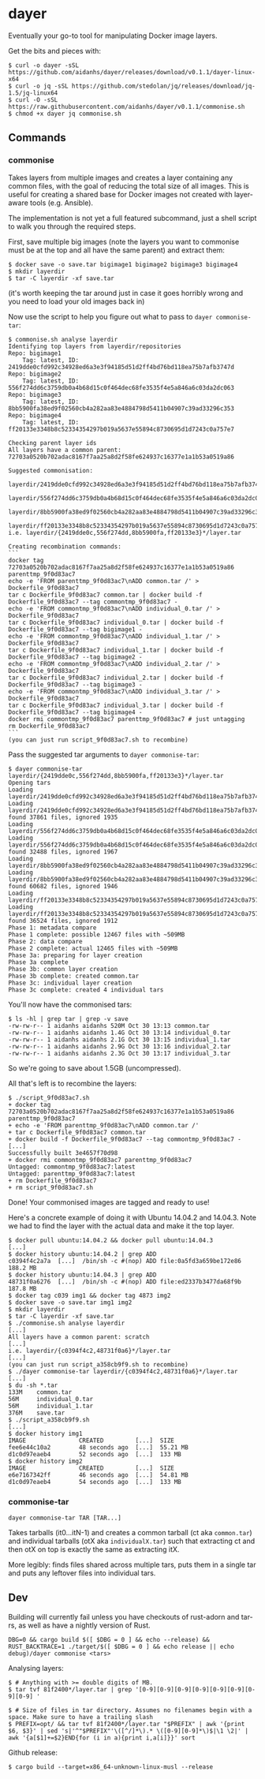 # dayer

Eventually your go-to tool for manipulating Docker image layers.

Get the bits and pieces with:
```
$ curl -o dayer -sSL https://github.com/aidanhs/dayer/releases/download/v0.1.1/dayer-linux-x64
$ curl -o jq -sSL https://github.com/stedolan/jq/releases/download/jq-1.5/jq-linux64
$ curl -O -sSL https://raw.githubusercontent.com/aidanhs/dayer/v0.1.1/commonise.sh
$ chmod +x dayer jq commonise.sh
```

## Commands

### commonise

Takes layers from multiple images and creates a layer containing any common
files, with the goal of reducing the total size of all images.
This is useful for creating a shared base for Docker images not created with
layer-aware tools (e.g. Ansible).

The implementation is not yet a full featured subcommand, just a shell script to
walk you through the required steps.

First, save multiple big images (note the layers you want to commonise must be
at the top and all have the same parent) and extract them:

    $ docker save -o save.tar bigimage1 bigimage2 bigimage3 bigimage4
    $ mkdir layerdir
    $ tar -C layerdir -xf save.tar

(it's worth keeping the tar around just in case it goes horribly wrong and you
need to load your old images back in)

Now use the script to help you figure out what to pass to `dayer commonise-tar`:

    $ commonise.sh analyse layerdir
    Identifying top layers from layerdir/repositories
    Repo: bigimage1
        Tag: latest, ID: 2419dde0cfd992c34928ed6a3e3f94185d51d2ff4bd76bd118ea75b7afb3747d
    Repo: bigimage2
        Tag: latest, ID: 556f274dd6c3759db0a4b68d15c0f464dec68fe3535f4e5a846a6c03da2dc063
    Repo: bigimage3
        Tag: latest, ID: 8bb5900fa38ed9f02560cb4a282aa83e4884798d5411b04907c39ad33296c353
    Repo: bigimage4
        Tag: latest, ID: ff20133e3348b8c52334354297b019a5637e55894c8730695d1d7243c0a757e7

    Checking parent layer ids
    All layers have a common parent: 72703a0520b702adac8167f7aa25a8d2f58fe624937c16377e1a1b53a0519a86

    Suggested commonisation:
        layerdir/2419dde0cfd992c34928ed6a3e3f94185d51d2ff4bd76bd118ea75b7afb3747d/layer.tar
        layerdir/556f274dd6c3759db0a4b68d15c0f464dec68fe3535f4e5a846a6c03da2dc063/layer.tar
        layerdir/8bb5900fa38ed9f02560cb4a282aa83e4884798d5411b04907c39ad33296c353/layer.tar
        layerdir/ff20133e3348b8c52334354297b019a5637e55894c8730695d1d7243c0a757e7/layer.tar
    i.e. layerdir/{2419dde0c,556f274dd,8bb5900fa,ff20133e3}*/layer.tar

    Creating recombination commands:
    ```
    docker tag 72703a0520b702adac8167f7aa25a8d2f58fe624937c16377e1a1b53a0519a86 parenttmp_9f0d83ac7
    echo -e 'FROM parenttmp_9f0d83ac7\nADD common.tar /' > Dockerfile_9f0d83ac7
    tar c Dockerfile_9f0d83ac7 common.tar | docker build -f Dockerfile_9f0d83ac7 --tag commontmp_9f0d83ac7 -
    echo -e 'FROM commontmp_9f0d83ac7\nADD individual_0.tar /' > Dockerfile_9f0d83ac7
    tar c Dockerfile_9f0d83ac7 individual_0.tar | docker build -f Dockerfile_9f0d83ac7 --tag bigimage1 -
    echo -e 'FROM commontmp_9f0d83ac7\nADD individual_1.tar /' > Dockerfile_9f0d83ac7
    tar c Dockerfile_9f0d83ac7 individual_1.tar | docker build -f Dockerfile_9f0d83ac7 --tag bigimage2 -
    echo -e 'FROM commontmp_9f0d83ac7\nADD individual_2.tar /' > Dockerfile_9f0d83ac7
    tar c Dockerfile_9f0d83ac7 individual_2.tar | docker build -f Dockerfile_9f0d83ac7 --tag bigimage3 -
    echo -e 'FROM commontmp_9f0d83ac7\nADD individual_3.tar /' > Dockerfile_9f0d83ac7
    tar c Dockerfile_9f0d83ac7 individual_3.tar | docker build -f Dockerfile_9f0d83ac7 --tag bigimage4 -
    docker rmi commontmp_9f0d83ac7 parenttmp_9f0d83ac7 # just untagging
    rm Dockerfile_9f0d83ac7
    ```
    (you can just run script_9f0d83ac7.sh to recombine)

Pass the suggested tar arguments to `dayer commonise-tar`:

    $ dayer commonise-tar layerdir/{2419dde0c,556f274dd,8bb5900fa,ff20133e3}*/layer.tar
    Opening tars
    Loading layerdir/2419dde0cfd992c34928ed6a3e3f94185d51d2ff4bd76bd118ea75b7afb3747d/layer.tar
    Loading layerdir/2419dde0cfd992c34928ed6a3e3f94185d51d2ff4bd76bd118ea75b7afb3747d/layer.tar: found 37861 files, ignored 1935
    Loading layerdir/556f274dd6c3759db0a4b68d15c0f464dec68fe3535f4e5a846a6c03da2dc063/layer.tar
    Loading layerdir/556f274dd6c3759db0a4b68d15c0f464dec68fe3535f4e5a846a6c03da2dc063/layer.tar: found 32488 files, ignored 1967
    Loading layerdir/8bb5900fa38ed9f02560cb4a282aa83e4884798d5411b04907c39ad33296c353/layer.tar
    Loading layerdir/8bb5900fa38ed9f02560cb4a282aa83e4884798d5411b04907c39ad33296c353/layer.tar: found 60682 files, ignored 1946
    Loading layerdir/ff20133e3348b8c52334354297b019a5637e55894c8730695d1d7243c0a757e7/layer.tar
    Loading layerdir/ff20133e3348b8c52334354297b019a5637e55894c8730695d1d7243c0a757e7/layer.tar: found 36524 files, ignored 1912
    Phase 1: metadata compare
    Phase 1 complete: possible 12467 files with ~509MB
    Phase 2: data compare
    Phase 2 complete: actual 12465 files with ~509MB
    Phase 3a: preparing for layer creation
    Phase 3a complete
    Phase 3b: common layer creation
    Phase 3b complete: created common.tar
    Phase 3c: individual layer creation
    Phase 3c complete: created 4 individual tars

You'll now have the commonised tars:

    $ ls -hl | grep tar | grep -v save
    -rw-rw-r-- 1 aidanhs aidanhs 520M Oct 30 13:13 common.tar
    -rw-rw-r-- 1 aidanhs aidanhs 1.4G Oct 30 13:14 individual_0.tar
    -rw-rw-r-- 1 aidanhs aidanhs 2.1G Oct 30 13:15 individual_1.tar
    -rw-rw-r-- 1 aidanhs aidanhs 2.9G Oct 30 13:16 individual_2.tar
    -rw-rw-r-- 1 aidanhs aidanhs 2.3G Oct 30 13:17 individual_3.tar

So we're going to save about 1.5GB (uncompressed).

All that's left is to recombine the layers:

    $ ./script_9f0d83ac7.sh
    + docker tag 72703a0520b702adac8167f7aa25a8d2f58fe624937c16377e1a1b53a0519a86 parenttmp_9f0d83ac7
    + echo -e 'FROM parenttmp_9f0d83ac7\nADD common.tar /'
    + tar c Dockerfile_9f0d83ac7 common.tar
    + docker build -f Dockerfile_9f0d83ac7 --tag commontmp_9f0d83ac7 -
    [...]
    Successfully built 3e4657f70d98
    + docker rmi commontmp_9f0d83ac7 parenttmp_9f0d83ac7
    Untagged: commontmp_9f0d83ac7:latest
    Untagged: parenttmp_9f0d83ac7:latest
    + rm Dockerfile_9f0d83ac7
    + rm script_9f0d83ac7.sh

Done! Your commonised images are tagged and ready to use!

Here's a concrete example of doing it with Ubuntu 14.04.2 and 14.04.3. Note we
had to find the layer with the actual data and make it the top layer.

```
$ docker pull ubuntu:14.04.2 && docker pull ubuntu:14.04.3
[...]
$ docker history ubuntu:14.04.2 | grep ADD
c0394f4c2a7a  [...]  /bin/sh -c #(nop) ADD file:0a5fd3a659be172e86   188.2 MB
$ docker history ubuntu:14.04.3 | grep ADD
48731f0a6276  [...]  /bin/sh -c #(nop) ADD file:ed2337b3477da68f9b   187.8 MB
$ docker tag c039 img1 && docker tag 4873 img2
$ docker save -o save.tar img1 img2
$ mkdir layerdir
$ tar -C layerdir -xf save.tar
$ ./commonise.sh analyse layerdir
[...]
All layers have a common parent: scratch
[...]
i.e. layerdir/{c0394f4c2,48731f0a6}*/layer.tar
[...]
(you can just run script_a358cb9f9.sh to recombine)
$ ./dayer commonise-tar layerdir/{c0394f4c2,48731f0a6}*/layer.tar
[...]
$ du -sh *.tar
133M    common.tar
56M     individual_0.tar
56M     individual_1.tar
376M    save.tar
$ ./script_a358cb9f9.sh
[...]
$ docker history img1
IMAGE               CREATED         [...]  SIZE
fee6e44c10a2        48 seconds ago  [...]  55.21 MB
d1c0d97eaeb4        52 seconds ago  [...]  133 MB
$ docker history img2
IMAGE               CREATED         [...]  SIZE
e6e7167342ff        46 seconds ago  [...]  54.81 MB
d1c0d97eaeb4        54 seconds ago  [...]  133 MB
```

### commonise-tar

```
dayer commonise-tar TAR [TAR...]
```

Takes tarballs (it0...itN-1) and creates a common tarball (ct aka `common.tar`)
and individual tarballs (otX aka `individualX.tar`) such that extracting
ct and then otX on top is exactly the same as extracting itX.

More legibly: finds files shared across multiple tars, puts them in a single tar
and puts any leftover files into individual tars.

## Dev

Building will currently fail unless you have checkouts of rust-adorn and tar-rs,
as well as have a nightly version of Rust.

```
DBG=0 && cargo build $([ $DBG = 0 ] && echo --release) && RUST_BACKTRACE=1 ./target/$([ $DBG = 0 ] && echo release || echo debug)/dayer commonise <tars>
```

Analysing layers:
```
$ # Anything with >= double digits of MB.
$ tar tvf 81f2400*/layer.tar | grep '[0-9][0-9][0-9][0-9][0-9][0-9][0-9][0-9] '

$ # Size of files in tar directory. Assumes no filenames begin with a space. Make sure to have a trailing slash
$ PREFIX=opt/ && tar tvf 81f2400*/layer.tar "$PREFIX" | awk '{print $6, $3}' | sed 's|'^"$PREFIX"'\([^/]*\).* \([0-9][0-9]*\)$|\1 \2|' | awk '{a[$1]+=$2}END{for (i in a){print i,a[i]}}' sort
```

Github release:
```
$ cargo build --target=x86_64-unknown-linux-musl --release
```
